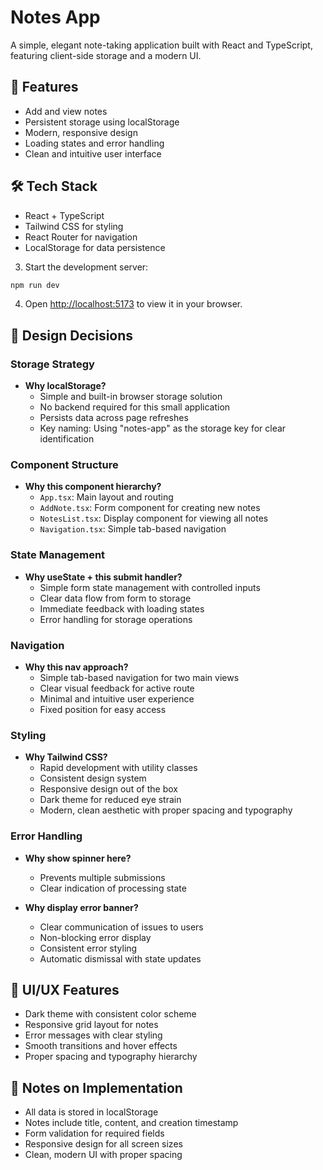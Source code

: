 # Notes App

A simple, elegant note-taking application built with React and TypeScript, featuring client-side storage and a modern UI.

## 🚀 Features

- Add and view notes
- Persistent storage using localStorage
- Modern, responsive design
- Loading states and error handling
- Clean and intuitive user interface

## 🛠️ Tech Stack

- React + TypeScript
- Tailwind CSS for styling
- React Router for navigation
- LocalStorage for data persistence

3. Start the development server:
```bash
npm run dev
```

4. Open [http://localhost:5173](http://localhost:5173) to view it in your browser.

## 🎯 Design Decisions

### Storage Strategy
- **Why localStorage?** 
  - Simple and built-in browser storage solution
  - No backend required for this small application
  - Persists data across page refreshes
  - Key naming: Using "notes-app" as the storage key for clear identification

### Component Structure
- **Why this component hierarchy?**
  - `App.tsx`: Main layout and routing
  - `AddNote.tsx`: Form component for creating new notes
  - `NotesList.tsx`: Display component for viewing all notes
  - `Navigation.tsx`: Simple tab-based navigation

### State Management
- **Why useState + this submit handler?**
  - Simple form state management with controlled inputs
  - Clear data flow from form to storage
  - Immediate feedback with loading states
  - Error handling for storage operations

### Navigation
- **Why this nav approach?**
  - Simple tab-based navigation for two main views
  - Clear visual feedback for active route
  - Minimal and intuitive user experience
  - Fixed position for easy access

### Styling
- **Why Tailwind CSS?**
  - Rapid development with utility classes
  - Consistent design system
  - Responsive design out of the box
  - Dark theme for reduced eye strain
  - Modern, clean aesthetic with proper spacing and typography

### Error Handling
- **Why show spinner here?**
  - Prevents multiple submissions
  - Clear indication of processing state


- **Why display error banner?**
  - Clear communication of issues to users
  - Non-blocking error display
  - Consistent error styling
  - Automatic dismissal with state updates

## 🎨 UI/UX Features

- Dark theme with consistent color scheme
- Responsive grid layout for notes
- Error messages with clear styling
- Smooth transitions and hover effects
- Proper spacing and typography hierarchy

## 📝 Notes on Implementation

- All data is stored in localStorage
- Notes include title, content, and creation timestamp
- Form validation for required fields
- Responsive design for all screen sizes
- Clean, modern UI with proper spacing

